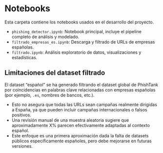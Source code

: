 # Notebooks

Esta carpeta contiene los notebooks usados en el desarrollo del proyecto.

- `phishing_detector.ipynb`: Notebook principal, incluye el pipeline completo de análisis y modelado.
- `filtrado_empresas_es.ipynb`: Descarga y filtrado de URLs de empresas españolas.
- `filtrado.ipynb`: Análisis exploratorio de datos, visualizaciones y estadísticas.

## Limitaciones del dataset filtrado

El dataset “español” se ha generado filtrando el dataset global de PhishTank por coincidencias en palabras clave relacionadas con empresas españolas (por ejemplo, `.es`, nombres de bancos, etc.).

- Esto no asegura que todas las URLs sean campañas realmente dirigidas a España, ya que pueden incluir campañas internacionales o falsos positivos.
- Una revisión manual de una muestra aleatoria sugiere que aproximadamente X% parecen efectivamente adaptadas al contexto español.
- Este enfoque es una primera aproximación dada la falta de datasets públicos específicamente españoles, pero debe mejorarse en futuras versiones.
